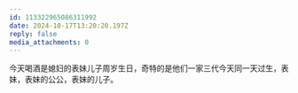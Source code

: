 ```yaml
---
id: 113322965086311992
date: 2024-10-17T13:20:20.197Z
reply: false
media_attachments: 0
---
```


今天喝酒是媳妇的表妹儿子周岁生日，奇特的是他们一家三代今天同一天过生，表妹，表妹的公公，表妹的儿子。

